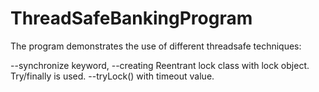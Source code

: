 # ThreadSafeBankingProgram

The program demonstrates the use of different threadsafe techniques: 

--synchronize keyword, 
--creating Reentrant lock class with lock object. Try/finally is used.
--tryLock() with timeout value.
